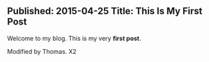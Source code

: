Published: 2015-04-25
Title: This Is My First Post
---
Welcome to my blog. This is my very **first post**.

Modified by Thomas.
 X2
